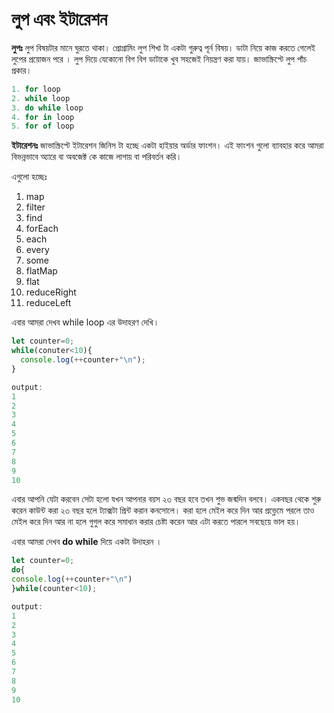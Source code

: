 # লুপ এবং ইটারেশন

**লুপঃ** লুপ বিষয়টার মানে ঘুরতে থাকা। প্রোগ্রামিং লুপ শিখা টা একটা গুরুত্ব পূর্ন বিষয়। ডাটা নিয়ে কাজ করতে গেলেই লুপের প্রয়োজন পরে । লুপ দিয়ে যেকোনো বিগ বিগ ডাটাকে খুব সহজেই নিয়ন্ত্রণ করা যায়। জাভাস্ক্রিপ্টে লুপ পাঁচ প্রকার।

```javascript
1. for loop
2. while loop
3. do while loop
4. for in loop
5. for of loop
```

**ইটারেশনঃ** জাভাস্ক্রিপ্টে ইটারেশন জিনিস টা হচ্ছে একটা হাইয়ার অর্ডার ফাংশন। এই ফাংশন গুলো ব্যাবহার করে আমরা বিভন্নভাবে অ্যারে বা অবজেক্ট কে কাজে লাগায় বা পরিবর্তন করি।&#x20;

এগুলো হচ্ছেঃ&#x20;

1. map
2. filter
3. find
4. forEach
5. each
6. every
7. some
8. flatMap
9. flat
10. reduceRight
11. reduceLeft





এবার আমরা দেখব while loop এর উদাহরণ দেখি।

```javascript
let counter=0;
while(conuter<10){
  console.log(++counter+"\n");
}

output: 
1
2
3
4
5
6
7
8
9
10
```

এবার আপনি যেটা করবেন সেটা হলো যখন আপনার বয়স ২৩ বছর হবে তখন শুভ জন্মদিন বলবে। একবছর থেকে শুরু করেন কাউন্ট করা ২৩ বছর হলে ট্যাক্সটা প্রিন্ট করান কনসোলে। করা হলে মেইল করে দিন আর প্রভ্লেমে পরলে তাও মেইল করে দিন আর না হলে গুগুল করে সমাধান করার চেষ্টা করেন আর এটা করতে পারলে সবছেয়ে ভাল হয়।

এবার আমরা দেখব **do while** দিয়ে একটা উদাহরন ।

```javascript
let counter=0;
do{
console.log(++counter+"\n")
}while(counter<10);

output: 
1
2
3
4
5
6
7
8
9
10
```
